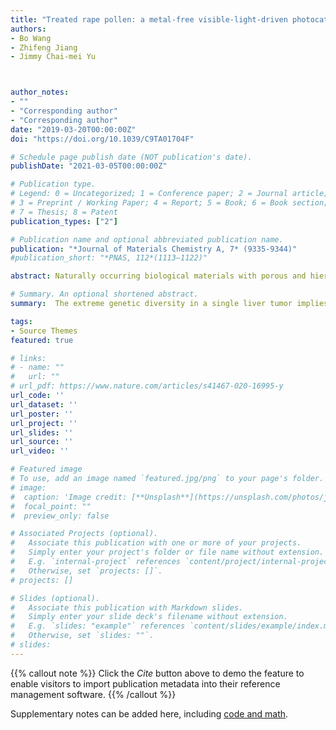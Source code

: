 ```yaml
---
title: "Treated rape pollen: a metal-free visible-light-driven photocatalyst from nature for efficient water disinfection"
authors:
- Bo Wang
- Zhifeng Jiang
- Jimmy Chai-mei Yu



author_notes:
- ""
- "Corresponding author"
- "Corresponding author"
date: "2019-03-20T00:00:00Z"
doi: "https://doi.org/10.1039/C9TA01704F"

# Schedule page publish date (NOT publication's date).
publishDate: "2021-03-05T00:00:00Z"

# Publication type.
# Legend: 0 = Uncategorized; 1 = Conference paper; 2 = Journal article;
# 3 = Preprint / Working Paper; 4 = Report; 5 = Book; 6 = Book section;
# 7 = Thesis; 8 = Patent
publication_types: ["2"]

# Publication name and optional abbreviated publication name.
publication: "*Journal of Materials Chemistry A, 7* (9335-9344)"
#publication_short: "*PNAS, 112*(1113–1122)"

abstract: Naturally occurring biological materials with porous and hierarchical morphologies offer attractive features to the process of photocatalysis. Motivated by our recent study, a treated rape pollen (TRP), through a facile strategy, is evaluated for its visible-light-driven (VLD) photocatalytic disinfection properties. This nature-based material shows remarkable efficiency for the inactivation of Escherichia coli K-12 among several metal-free photocatalysts. It also exhibits broad-spectrum bactericidal performance towards several common waterborne species. The disinfection efficiency of the TRP can be further enhanced under non-lethal ultraviolet (UV) irradiation. This study shows that superoxide radicals (·O2−) and photogenerated holes (h+) play important roles in the oxidation process, leading to the increase of bacterial membrane permeability and dysfunction of the intracellular antioxidant system. The destruction of bacterial cell leads to the release of cytoplasmic contents, which ultimately results in cell death. The TRP is also stable in repeated disinfection experiments and shows potential for practical application under solar irradiation. This study offers a new insight into the exploration of nature-based biological materials for green and economic environmental remediation.

# Summary. An optional shortened abstract.
summary:  The extreme genetic diversity in a single liver tumor implies clonal evolution under the non-Darwinian mode.

tags:
- Source Themes
featured: true

# links:
# - name: ""
#   url: ""
# url_pdf: https://www.nature.com/articles/s41467-020-16995-y
url_code: ''
url_dataset: ''
url_poster: ''
url_project: ''
url_slides: ''
url_source: ''
url_video: ''

# Featured image
# To use, add an image named `featured.jpg/png` to your page's folder. 
# image:
#  caption: 'Image credit: [**Unsplash**](https://unsplash.com/photos/jdD8gXaTZsc)'
#  focal_point: ""
#  preview_only: false

# Associated Projects (optional).
#   Associate this publication with one or more of your projects.
#   Simply enter your project's folder or file name without extension.
#   E.g. `internal-project` references `content/project/internal-project/index.md`.
#   Otherwise, set `projects: []`.
# projects: []

# Slides (optional).
#   Associate this publication with Markdown slides.
#   Simply enter your slide deck's filename without extension.
#   E.g. `slides: "example"` references `content/slides/example/index.md`.
#   Otherwise, set `slides: ""`.
# slides:
---
```


{{% callout note %}}
Click the *Cite* button above to demo the feature to enable visitors to import publication metadata into their reference management software.
{{% /callout %}}

Supplementary notes can be added here, including [code and math](https://sourcethemes.com/academic/docs/writing-markdown-latex/).

